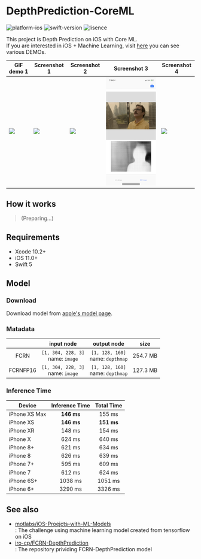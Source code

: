 # DepthPrediction-CoreML

![platform-ios](https://img.shields.io/badge/platform-ios-lightgrey.svg)
![swift-version](https://img.shields.io/badge/swift-5.0-red.svg)
![lisence](https://img.shields.io/badge/license-MIT-black.svg)

This project is Depth Prediction on iOS with Core ML.<br>If you are interested in iOS + Machine Learning, visit [here](https://github.com/motlabs/iOS-Proejcts-with-ML-Models) you can see various DEMOs.<br>

| GIF demo 1 | Screenshot 1 | Screenshot 2 | Screenshot 3 | Screenshot 4 |
| ------------ | ------------ | ------------ | ------------ | ------------ |
| ![](resource/IMG_0129.gif) | ![](resource/IMG_3623.PNG) | ![](resource/IMG_3626.PNG) | ![](resource/IMG_3627.PNG) | ![](resource/IMG_3629.PNG) |

## How it works

> (Preparing...)

## Requirements

- Xcode 10.2+
- iOS 11.0+
- Swift 5

## Model

### Download

Download model from [apple's model page](https://developer.apple.com/machine-learning/models/).

### Matadata

|            | input node    | output node    |   size   |
| :--------: | :-----------: | :------------: | :----: |
| FCRN     | `[1, 304, 228, 3]`<br>name: `image` | `[1, 128, 160]`<br>name: `depthmap` | 254.7 MB |
| FCRNFP16 | `[1, 304, 228, 3]`<br>name: `image` | `[1, 128, 160]`<br>name: `depthmap` | 127.3 MB |

### Inference Time

| Device        | Inference Time | Total Time |
| ------------- | :-----: | :-----: |
| iPhone XS Max | **146 ms** | 155 ms |
| iPhone XS     | **146 ms** | **151 ms** |
| iPhone XR     | 148 ms  | 154 ms  |
| iPhone X      | 624 ms  | 640 ms  |
| iPhone 8+     | 621 ms  | 634 ms  |
| iPhone 8      | 626 ms  | 639 ms  |
| iPhone 7+     | 595 ms  | 609 ms  |
| iPhone 7      | 612 ms  | 624 ms  |
| iPhone 6S+    | 1038 ms | 1051 ms |
| iPhone 6+     | 3290 ms | 3326 ms |


## See also

- [motlabs/iOS-Proejcts-with-ML-Models](https://github.com/motlabs/iOS-Proejcts-with-ML-Models)<br>
  : The challenge using machine learning model created from tensorflow on iOS
- [iro-cp/FCRN-DepthPrediction](https://github.com/iro-cp/FCRN-DepthPrediction)<br>
  : The repository prividing FCRN-DepthPrediction model
